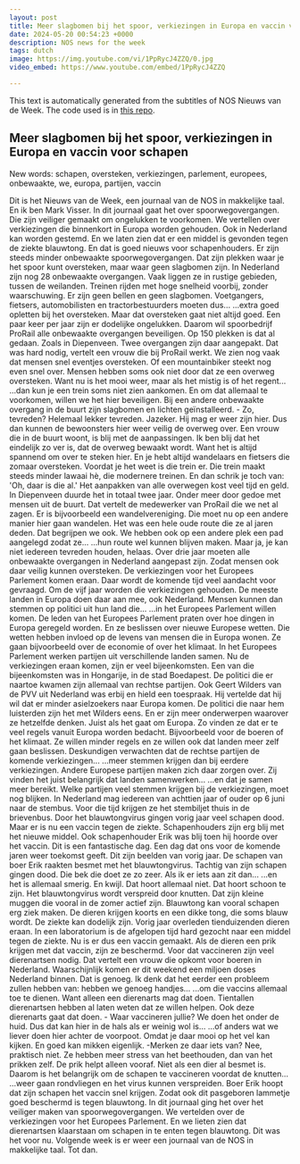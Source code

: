 ```yaml
---
layout: post
title: Meer slagbomen bij het spoor, verkiezingen in Europa en vaccin voor schapen
date: 2024-05-20 00:54:23 +0000
description: NOS news for the week
tags: dutch
image: https://img.youtube.com/vi/1PpRycJ4ZZQ/0.jpg
video_embed: https://www.youtube.com/embed/1PpRycJ4ZZQ

---
```


This text is automatically generated from the subtitles of NOS Nieuws van de Week. The code used is in [this repo](https://github.com/AhmedOmarEissa/LanguagesTube).

## Meer slagbomen bij het spoor, verkiezingen in Europa en vaccin voor schapen


New words: schapen, oversteken, verkiezingen, parlement, europees, onbewaakte, we, europa, partijen, vaccin

Dit is het Nieuws van de Week, een journaal van de NOS in makkelijke taal. En ik ben Mark Visser. In dit journaal gaat het over spoorwegovergangen. Die zijn veiliger gemaakt om ongelukken te voorkomen. We vertellen over verkiezingen die binnenkort in Europa worden gehouden. Ook in Nederland kan worden gestemd. En we laten zien dat er een middel is gevonden tegen de ziekte blauwtong. En dat is goed nieuws voor schapenhouders. Er zijn steeds minder onbewaakte spoorwegovergangen. Dat zijn plekken waar je het spoor kunt oversteken, maar waar geen slagbomen zijn. In Nederland zijn nog 28 onbewaakte overgangen. Vaak liggen ze in rustige gebieden, tussen de weilanden. Treinen rijden met hoge snelheid voorbij, zonder waarschuwing. Er zijn geen bellen en geen slagbomen. Voetgangers, fietsers, automobilisten en tractorbestuurders moeten dus... ...extra goed opletten bij het oversteken. Maar dat oversteken gaat niet altijd goed. Een paar keer per jaar zijn er dodelijke ongelukken. Daarom wil spoorbedrijf ProRail alle onbewaakte overgangen beveiligen. Op 150 plekken is dat al gedaan. Zoals in Diepenveen. Twee overgangen zijn daar aangepakt. Dat was hard nodig, vertelt een vrouw die bij ProRail werkt. We zien nog vaak dat mensen snel eventjes oversteken. Of een mountainbiker steekt nog even snel over. Mensen hebben soms ook niet door dat ze een overweg oversteken. Want nu is het mooi weer, maar als het mistig is of het regent... ...dan kun je een trein soms niet zien aankomen. En om dat allemaal te voorkomen, willen we het hier beveiligen. Bij een andere onbewaakte overgang in de buurt zijn slagbomen en lichten geïnstalleerd. - Zo, tevreden? Helemaal lekker tevreden. Jazeker. Hij mag er weer zijn hier. Dus dan kunnen de bewoonsters hier weer veilig de overweg over. Een vrouw die in de buurt woont, is blij met de aanpassingen. Ik ben blij dat het eindelijk zo ver is, dat de overweg bewaakt wordt. Want het is altijd spannend om over te steken hier. En je hebt altijd wandelaars en fietsers die zomaar oversteken. Voordat je het weet is die trein er. Die trein maakt steeds minder lawaai hè, die modernere treinen. En dan schrik je toch van: 'Oh, daar is die al.' Het aanpakken van alle overwegen kost veel tijd en geld. In Diepenveen duurde het in totaal twee jaar. Onder meer door gedoe met mensen uit de buurt. Dat vertelt de medewerker van ProRail die we net al zagen. Er is bijvoorbeeld een wandelvereniging. Die moet nu op een andere manier hier gaan wandelen. Het was een hele oude route die ze al jaren deden. Dat begrijpen we ook. We hebben ook op een andere plek een pad aangelegd zodat ze... ...hun route wel kunnen blijven maken. Maar ja, je kan niet iedereen tevreden houden, helaas. Over drie jaar moeten alle onbewaakte overgangen in Nederland aangepast zijn. Zodat mensen ook daar veilig kunnen oversteken. De verkiezingen voor het Europees Parlement komen eraan. Daar wordt de komende tijd veel aandacht voor gevraagd. Om de vijf jaar worden die verkiezingen gehouden. De meeste landen in Europa doen daar aan mee, ook Nederland. Mensen kunnen dan stemmen op politici uit hun land die... ...in het Europees Parlement willen komen. De leden van het Europees Parlement praten over hoe dingen in Europa geregeld worden. En ze beslissen over nieuwe Europese wetten. Die wetten hebben invloed op de levens van mensen die in Europa wonen. Ze gaan bijvoorbeeld over de economie of over het klimaat. In het Europees Parlement werken partijen uit verschillende landen samen. Nu de verkiezingen eraan komen, zijn er veel bijeenkomsten. Een van die bijeenkomsten was in Hongarije, in de stad Boedapest. De politici die er naartoe kwamen zijn allemaal van rechtse partijen. Ook Geert Wilders van de PVV uit Nederland was erbij en hield een toespraak. Hij vertelde dat hij wil dat er minder asielzoekers naar Europa komen. De politici die naar hem luisterden zijn het met Wilders eens. En er zijn meer onderwerpen waarover ze hetzelfde denken. Juist als het gaat om Europa. Zo vinden ze dat er te veel regels vanuit Europa worden bedacht. Bijvoorbeeld voor de boeren of het klimaat. Ze willen minder regels en ze willen ook dat landen meer zelf gaan beslissen. Deskundigen verwachten dat de rechtse partijen de komende verkiezingen... ...meer stemmen krijgen dan bij eerdere verkiezingen. Andere Europese partijen maken zich daar zorgen over. Zij vinden het juist belangrijk dat landen samenwerken... ...en dat je samen meer bereikt. Welke partijen veel stemmen krijgen bij de verkiezingen, moet nog blijken. In Nederland mag iedereen van achttien jaar of ouder op 6 juni naar de stembus. Voor die tijd krijgen ze het stembiljet thuis in de brievenbus. Door het blauwtongvirus gingen vorig jaar veel schapen dood. Maar er is nu een vaccin tegen de ziekte. Schapenhouders zijn erg blij met het nieuwe middel. Ook schapenhouder Erik was blij toen hij hoorde over het vaccin. Dit is een fantastische dag. Een dag dat ons voor de komende jaren weer toekomst geeft. Dit zijn beelden van vorig jaar. De schapen van boer Erik raakten besmet met het blauwtongvirus. Tachtig van zijn schapen gingen dood. Die bek die doet ze zo zeer. Als ik er iets aan zit dan... ...en het is allemaal smerig. En kwijl. Dat hoort allemaal niet. Dat hoort schoon te zijn. Het blauwtongvirus wordt verspreid door knutten. Dat zijn kleine muggen die vooral in de zomer actief zijn. Blauwtong kan vooral schapen erg ziek maken. De dieren krijgen koorts en een dikke tong, die soms blauw wordt. De ziekte kan dodelijk zijn. Vorig jaar overleden tienduizenden dieren eraan. In een laboratorium is de afgelopen tijd hard gezocht naar een middel tegen de ziekte. Nu is er dus een vaccin gemaakt. Als de dieren een prik krijgen met dat vaccin, zijn ze beschermd. Voor dat vaccineren zijn veel dierenartsen nodig. Dat vertelt een vrouw die opkomt voor boeren in Nederland. Waarschijnlijk komen er dit weekend een miljoen doses Nederland binnen. Dat is genoeg. Ik denk dat het eerder een probleem zullen hebben van: hebben we genoeg handjes... ...om die vaccins allemaal toe te dienen. Want alleen een dierenarts mag dat doen. Tientallen dierenartsen hebben al laten weten dat ze willen helpen. Ook deze dierenarts gaat dat doen. - Waar vaccineren jullie? We doen het onder de huid. Dus dat kan hier in de hals als er weinig wol is... ...of anders wat we liever doen hier achter de voorpoot. Omdat je daar mooi op het vel kan kijken. En goed kan mikken eigenlijk. -Merken ze daar iets van? Nee, praktisch niet. Ze hebben meer stress van het beethouden, dan van het prikken zelf. De prik helpt alleen vooraf. Niet als een dier al besmet is. Daarom is het belangrijk om de schapen te vaccineren voordat de knutten... ...weer gaan rondvliegen en het virus kunnen verspreiden. Boer Erik hoopt dat zijn schapen het vaccin snel krijgen. Zodat ook dit pasgeboren lammetje goed beschermd is tegen blauwtong. In dit journaal ging het over het veiliger maken van spoorwegovergangen. We vertelden over de verkiezingen voor het Europees Parlement. En we lieten zien dat dierenartsen klaarstaan om schapen in te enten tegen blauwtong. Dit was het voor nu. Volgende week is er weer een journaal van de NOS in makkelijke taal. Tot dan. 